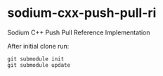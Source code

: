 # sodium-cxx-push-pull-ri
Sodium C++ Push Pull Reference Implementation

After initial clone run:

    git submodule init
    git submodule update

